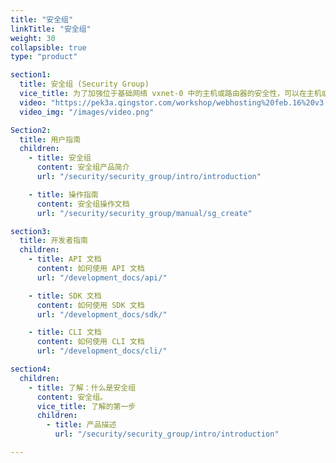 ```yaml
---
title: "安全组"
linkTitle: "安全组"
weight: 30
collapsible: true
type: "product"

section1:
  title: 安全组 (Security Group)
  vice_title: 为了加强位于基础网络 vxnet-0 中的主机或路由器的安全性，可以在主机或路由器之前放置一个安全组(Security Group)。QingCloud 系统为每个用户提供了一个缺省安全组(ID 之后带有星标)，默认打开22端口。当然，您也可以创建更多的安全组。初始状态下，每个安全组都不包含任何规则，即，任何端口都是封闭的，您需要建立规则以打开相应的端口。另外，您可以借助 "IP/端口集合" 功能把具有相同特征的一组 IP 或者一组端口设置成为 "IP/端口集合"，并且在安全组规则中进行添加，实现批量管理功能。
  video: "https://pek3a.qingstor.com/workshop/webhosting%20feb.16%20v3.mp4"
  video_img: "/images/video.png"

Section2:
  title: 用户指南
  children:
    - title: 安全组
      content: 安全组产品简介
      url: "/security/security_group/intro/introduction"

    - title: 操作指南
      content: 安全组操作文档
      url: "/security/security_group/manual/sg_create"

section3:
  title: 开发者指南
  children:
    - title: API 文档
      content: 如何使用 API 文档
      url: "/development_docs/api/"

    - title: SDK 文档
      content: 如何使用 SDK 文档
      url: "/development_docs/sdk/"

    - title: CLI 文档
      content: 如何使用 CLI 文档
      url: "/development_docs/cli/"

section4:
  children:
    - title: 了解：什么是安全组
      content: 安全组。
      vice_title: 了解的第一步
      children:
        - title: 产品描述
          url: "/security/security_group/intro/introduction"

---
```


